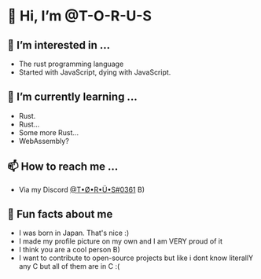 # 👋 Hi, I’m @T-O-R-U-S
## 👀 I’m interested in ...
- The rust programming language
- Started with JavaScript, dying with JavaScript.
## 🌱 I’m currently learning ...
- Rust.
- Rust...
- Some more Rust...
- WebAssembly?
## 📫 How to reach me ...
- Via my Discord [@T•Ø•R•Ü•S#0361](https://discord.com/channels/@me/222491346856968192) B)
## 🍩 Fun facts about me
- I was born in Japan. That's nice :)
- I made my profile picture on my own and I am VERY proud of it
- I think you are a cool person B)
- I want to contribute to open-source projects but like i dont know literallY any C but all of them are in C :(
<!---
T-O-R-U-S/T-O-R-U-S is a ✨ special ✨ repository because its `README.md` (this file) appears on your GitHub profile.
You can click the Preview link to take a look at your changes.
--->
